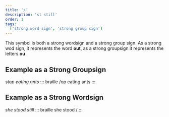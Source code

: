 ```yaml
---
title: '/'
description: 'st still'
order: 1
tags:
  ['strong word sign', 'strong group sign']
---
```


This symbol is both a strong wordsign and a strong group sign. As a strong wod sign, it represents the word **out**, as a strong groupsign it represents the letters **ou**

## Example as a Strong Groupsign

*stop eating ants*
::: braille
/op eating ants
:::

## Example as a Strong Wordsign

*she stood still*
::: braille
she stood /
:::
